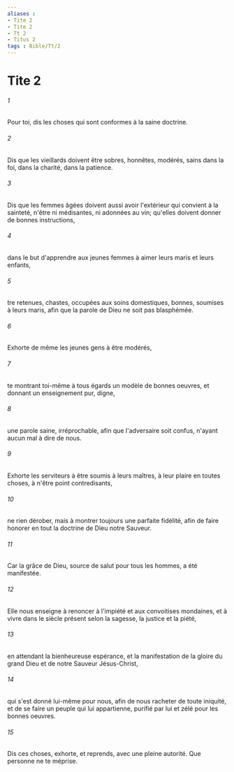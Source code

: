 ```yaml
---
aliases : 
- Tite 2
- Tite 2
- Tt 2
- Titus 2
tags : Bible/Tt/2
---
```


# Tite 2

###### 1
Pour toi, dis les choses qui sont conformes à la saine doctrine.
###### 2
Dis que les vieillards doivent être sobres, honnêtes, modérés, sains dans la foi, dans la charité, dans la patience.
###### 3
Dis que les femmes âgées doivent aussi avoir l'extérieur qui convient à la sainteté, n'être ni médisantes, ni adonnées au vin; qu'elles doivent donner de bonnes instructions,
###### 4
dans le but d'apprendre aux jeunes femmes à aimer leurs maris et leurs enfants,
###### 5
tre retenues, chastes, occupées aux soins domestiques, bonnes, soumises à leurs maris, afin que la parole de Dieu ne soit pas blasphémée.
###### 6
Exhorte de même les jeunes gens à être modérés,
###### 7
te montrant toi-même à tous égards un modèle de bonnes oeuvres, et donnant un enseignement pur, digne,
###### 8
une parole saine, irréprochable, afin que l'adversaire soit confus, n'ayant aucun mal à dire de nous.
###### 9
Exhorte les serviteurs à être soumis à leurs maîtres, à leur plaire en toutes choses, à n'être point contredisants,
###### 10
ne rien dérober, mais à montrer toujours une parfaite fidélité, afin de faire honorer en tout la doctrine de Dieu notre Sauveur.
###### 11
Car la grâce de Dieu, source de salut pour tous les hommes, a été manifestée.
###### 12
Elle nous enseigne à renoncer à l'impiété et aux convoitises mondaines, et à vivre dans le siècle présent selon la sagesse, la justice et la piété,
###### 13
en attendant la bienheureuse espérance, et la manifestation de la gloire du grand Dieu et de notre Sauveur Jésus-Christ,
###### 14
qui s'est donné lui-même pour nous, afin de nous racheter de toute iniquité, et de se faire un peuple qui lui appartienne, purifié par lui et zélé pour les bonnes oeuvres.
###### 15
Dis ces choses, exhorte, et reprends, avec une pleine autorité. Que personne ne te méprise.
